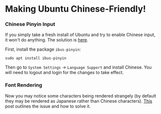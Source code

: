 # Making Ubuntu Chinese-Friendly!

### Chinese Pinyin Input

If you simply take a fresh install of Ubuntu and try to enable Chinese input, it won't do anything.  The solution is [here](https://askubuntu.com/questions/59356/how-do-i-get-chinese-input-to-work).

First, install the package `ibus-pinyin`:

```
sudo apt install ibus-pinyin
```

Then go to `System Settings` -> `Language Support` and install Chinese.  You will need to logout and login for the changes to take effect.

### Font Rendering

Now you may notice some characters being rendered strangely (by default they may be rendered as Japanese rather than Chinese characters).  [This](https://chinese.stackexchange.com/questions/30935/chinese-font-some-characters-rendered-strangely-%E5%A4%96-%E5%B0%86/30939#30939) post outlines the issue and how to solve it.
